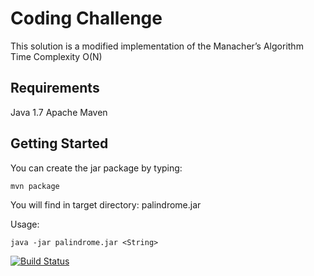 # Coding Challenge #

This solution is a modified implementation of the Manacher’s Algorithm
Time Complexity O(N)

## Requirements ##
   Java   1.7
   Apache Maven
   
## Getting Started ##

You can create the jar package by typing:

`mvn package` 

You will find in target directory: palindrome.jar

Usage:

`java -jar palindrome.jar <String>`


[![Build Status](https://travis-ci.org/sbilello/palindrome.svg?branch=master)](https://travis-ci.org/sbilello/palindrome)


